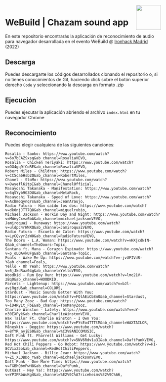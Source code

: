 <img src="http://www.franbosquet.com/wp-content/uploads/ironhack_logonegro.png" width="80" style="float:right">

# WeBuild | Chazam sound app 

En este repositorio encontrarás la aplicación de reconocimiento de audio para navegador desarrollada en el evento WeBuild @ <a href="https://www.ironhack.com/es/madrid">Ironhack Madrid</a> (2022)

## Descarga

Puedes descargarte los códigos desarrollados clonando el repositorio o, si no tienes conocimientos de Git, haciendo click sobre el botón superior derecho `Code` y seleccionando la descarga en formato .zip

## Ejecución
Puedes ejecutar la aplicación abriendo el archivo `index.html` en tu navegador Chrome

## Reconocimiento
Puedes elegir cualquiera de las siguientes canciones:

````
Rosalía - Saoko: https://www.youtube.com/watch?v=6o7bCAZSxsg&ab_channel=RosaliaVEVO,
Rosalía - Chicken Teriyaki: https://www.youtube.com/watch?v=OG4gq9fCoRE&ab_channel=RosaliaVEVO,
Robert Miles - Children: https://www.youtube.com/watch?v=CC5ca6Hsb2Q&ab_channel=RobertMiles,
Chanel - SloMo: https://www.youtube.com/watch?v=Dwyefl6itpI&ab_channel=ChanelOfficial,
Masayoshi Takanaka - Manifestation: https://www.youtube.com/watch?v=6qSYyb9G3DU&ab_channel=MetaRock,
Masayoshi Takanaka - Speed of Love: https://www.youtube.com/watch?v=AcBm6qynqrs&ab_channel=JeanAraujo,
Radio Futura - Han caído los dos: https://www.youtube.com/watch?v=dk0njJTT7Q8&ab_channel=miguelrubio,
Michael Jackson - Workin Day and Night: https://www.youtube.com/watch?v=MWnyCxva6bA&ab_channel=michaeljacksonVEVO,
Jamiroquai - Runaway: https://www.youtube.com/watch?v=uldpc4rWNXQ&ab_channel=JamiroquaiVEVO,
Radio Futura - Escuela de Calor: https://www.youtube.com/watch?v=LyCQvyrZzW0&ab_channel=RadioFuturaVEVO,
The Doors - L.A. Woman: https://www.youtube.com/watch?v=vHXjcdNIN-Q&ab_channel=TheDoors-Topic,
Santana ft. Mana - Corazon Espinado: https://www.youtube.com/watch?v=p_oLQAvkUFg&ab_channel=Santana-Topic,
Foals - Wake Me Up: https://www.youtube.com/watch?v=-jvUFIVdR-Y&ab_channel=Foals,
Yello - Oh Yeah: https://www.youtube.com/watch?v=6jJkdRaa04g&ab_channel=YelloVEVO,
Woodkid - Run Boy Run: https://www.youtube.com/watch?v=lmc21V-zBq0&ab_channel=WOODKID,
Parcels - Lightenup: https://www.youtube.com/watch?v=bJl-avjRgzU&ab_channel=COLORS,
Stardust - Music Sounds Better With You: https://www.youtube.com/watch?v=FQlAEiCb8m0&ab_channel=Stardust,
Too Many Zooz - Bad Guy: https://www.youtube.com/watch?v=iD4RyLt_FbE&ab_channel=TooManyZooz,
Charlie Winston - Lately: https://www.youtube.com/watch?v=uY-n30EXPyk&ab_channel=CharlieWinstonVEVO,
Wax Tailor Ft. Charlie Winston - I Own You: https://www.youtube.com/watch?v=PYsEo4TTTtM&ab_channel=WAXTAILOR,
Måneskin - Beggin: https://www.youtube.com/watch?v=8fYR_ayjES0&ab_channel=%C3%9ANICOMUSIC,
Daft Punk ft. Pharrell Williams - Get Lucky: https://www.youtube.com/watch?v=5NV6Rdv1a3I&ab_channel=DaftPunkVEVO,
Red Hot Chili Peppers - Go Robot: https://www.youtube.com/watch?v=HI-8CVixZ5o&ab_channel=RedHotChiliPeppers,
Michael Jackson - Billie Jean: https://www.youtube.com/watch?v=Zi_XLOBDo_Y&ab_channel=michaeljacksonVEVO,
Daft Punk - One More Time: https://www.youtube.com/watch?v=FGBhQbmPwH8&ab_channel=DaftPunk,
OutKast - Hey Ya!: https://www.youtube.com/watch?v=YPIPRbWuKg4&ab_channel=%E2%9C%A7riceheims%E2%9C%A6,
````


<!-- ![01](images/01.jpg) -->
